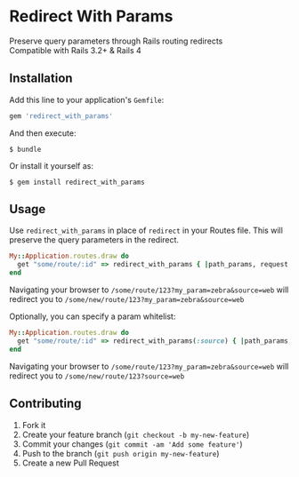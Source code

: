 # Redirect With Params

Preserve query parameters through Rails routing redirects  
Compatible with Rails 3.2+ & Rails 4

## Installation

Add this line to your application's `Gemfile`:

```ruby
gem 'redirect_with_params'
```

And then execute:

    $ bundle

Or install it yourself as:

    $ gem install redirect_with_params

## Usage

Use `redirect_with_params` in place of `redirect` in your Routes file. This will preserve the query parameters in the redirect.

```ruby
My::Application.routes.draw do
  get "some/route/:id" => redirect_with_params { |path_params, request| "/some/new/route/#{path_params[:id]}" }
end
```

Navigating your browser to `/some/route/123?my_param=zebra&source=web` will redirect you to `/some/new/route/123?my_param=zebra&source=web`

Optionally, you can specify a param whitelist:

```ruby
My::Application.routes.draw do
  get "some/route/:id" => redirect_with_params(:source) { |path_params, request| "/some/new/route/#{path_params[:id]}" }
end
```

Navigating your browser to `/some/route/123?my_param=zebra&source=web` will redirect you to `/some/new/route/123?source=web`

## Contributing

1. Fork it
2. Create your feature branch (`git checkout -b my-new-feature`)
3. Commit your changes (`git commit -am 'Add some feature'`)
4. Push to the branch (`git push origin my-new-feature`)
5. Create a new Pull Request
